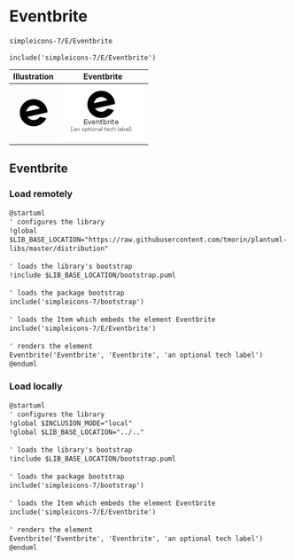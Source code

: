 # Eventbrite


```text
simpleicons-7/E/Eventbrite
```

```text
include('simpleicons-7/E/Eventbrite')
```



| Illustration | Eventbrite |
| :---: | :---: |
| ![illustration for Illustration](../../simpleicons-7/E/Eventbrite.png) | ![illustration for Eventbrite](../../simpleicons-7/E/Eventbrite.Local.png) |




## Eventbrite

### Load remotely
```plantuml
@startuml
' configures the library
!global $LIB_BASE_LOCATION="https://raw.githubusercontent.com/tmorin/plantuml-libs/master/distribution"

' loads the library's bootstrap
!include $LIB_BASE_LOCATION/bootstrap.puml

' loads the package bootstrap
include('simpleicons-7/bootstrap')

' loads the Item which embeds the element Eventbrite
include('simpleicons-7/E/Eventbrite')

' renders the element
Eventbrite('Eventbrite', 'Eventbrite', 'an optional tech label')
@enduml
```

### Load locally
```plantuml
@startuml
' configures the library
!global $INCLUSION_MODE="local"
!global $LIB_BASE_LOCATION="../.."

' loads the library's bootstrap
!include $LIB_BASE_LOCATION/bootstrap.puml

' loads the package bootstrap
include('simpleicons-7/bootstrap')

' loads the Item which embeds the element Eventbrite
include('simpleicons-7/E/Eventbrite')

' renders the element
Eventbrite('Eventbrite', 'Eventbrite', 'an optional tech label')
@enduml
```

